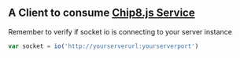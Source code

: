 ## A Client to consume [Chip8.js Service](https://github.com/DaisukiTamago/Chip8.js)

Remember to verify if socket io is connecting to your server instance  

```javascript
var socket = io('http://yourserverurl:yourserverport')
```